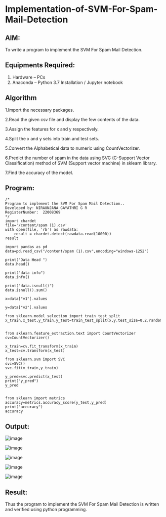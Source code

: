 # Implementation-of-SVM-For-Spam-Mail-Detection

## AIM:
To write a program to implement the SVM For Spam Mail Detection.

## Equipments Required:
1. Hardware – PCs
2. Anaconda – Python 3.7 Installation / Jupyter notebook

## Algorithm

1.Import the necessary packages.

2.Read the given csv file and display the few contents of the data.

3.Assign the features for x and y respectively.

4.Split the x and y sets into train and test sets.

5.Convert the Alphabetical data to numeric using CountVectorizer.

6.Predict the number of spam in the data using SVC (C-Support Vector Classification) method of SVM (Support vector machine) in sklearn library.

7.Find the accuracy of the model.

## Program:
```
/*
Program to implement the SVM For Spam Mail Detection..
Developed by: NIRAUNJANA GAYATHRI G R
RegisterNumber:  22008369
*/
import chardet
file='/content/spam (1).csv'
with open(file, 'rb') as rawdata:
    result = chardet.detect(rawdata.read(10000))
result

import pandas as pd
data=pd.read_csv("/content/spam (1).csv",encoding="windows-1252")

print("Data Head ")
data.head()

print("data info")
data.info()

print("data.isnull()")
data.isnull().sum()

x=data["v1"].values

y=data["v2"].values

from sklearn.model_selection import train_test_split
x_train,x_test,y_train,y_test=train_test_split(x,y,test_size=0.2,random_state=0)


from sklearn.feature_extraction.text import CountVectorizer 
cv=CountVectorizer()

x_train=cv.fit_transform(x_train)
x_test=cv.transform(x_test)

from sklearn.svm import SVC
svc=SVC()
svc.fit(x_train,y_train)

y_pred=svc.predict(x_test)
print("y_pred")
y_pred


from sklearn import metrics
accuracy=metrics.accuracy_score(y_test,y_pred)
print("accuracy")
accuracy

```

## Output:
 
 ![image](https://github.com/niraunjana/Implementation-of-SVM-For-Spam-Mail-Detection/assets/119395610/c706154b-d3a2-4f7f-a6f5-250ea2d21e32)

 ![image](https://github.com/niraunjana/Implementation-of-SVM-For-Spam-Mail-Detection/assets/119395610/986b7650-d809-4440-b2b3-0c18dabfef51)

![image](https://github.com/niraunjana/Implementation-of-SVM-For-Spam-Mail-Detection/assets/119395610/836a0fa0-7d0f-445e-8451-73fad4ed3cec)

 ![image](https://github.com/niraunjana/Implementation-of-SVM-For-Spam-Mail-Detection/assets/119395610/06ad00c3-01d8-4d87-a6c8-9b0e6ccf25af)

 ![image](https://github.com/niraunjana/Implementation-of-SVM-For-Spam-Mail-Detection/assets/119395610/54f88219-b2ca-4bd8-be21-3454dbf9ca51)

## Result:
Thus the program to implement the SVM For Spam Mail Detection is written and verified using python programming.
